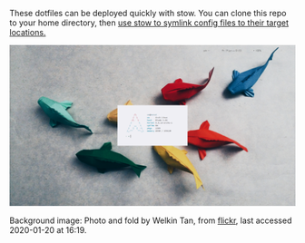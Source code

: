 These dotfiles can be deployed quickly with stow. You can clone this repo to your home directory, then [use stow to symlink config files to their target locations.](http://brandon.invergo.net/news/2012-05-26-using-gnu-stow-to-manage-your-dotfiles.html) 


![Koi-rice](https://github.com/opmorgan/dots/blob/master/.glamour-shots/06-19-20_0153-58.png?raw=true)

Background image: Photo and fold by Welkin Tan, from [flickr](https://www.flickr.com/photos/142336460@N07/31924963873), last accessed 2020-01-20 at 16:19.
